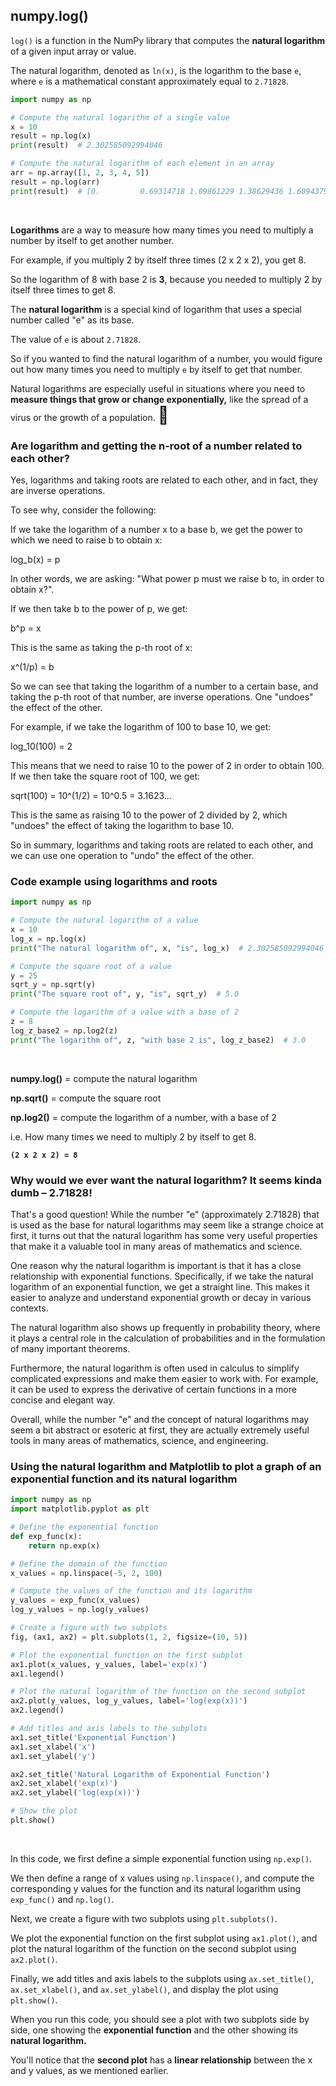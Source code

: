 ## numpy.log()

`log()` is a function in the NumPy library that computes the **natural logarithm** of a given input array or value.

The natural logarithm, denoted as `ln(x)`, is the logarithm to the base `e`, where `e` is a mathematical constant approximately equal to `2.71828`.

```py
import numpy as np

# Compute the natural logarithm of a single value
x = 10
result = np.log(x)
print(result)  # 2.302585092994046

# Compute the natural logarithm of each element in an array
arr = np.array([1, 2, 3, 4, 5])
result = np.log(arr)
print(result)  # [0.         0.69314718 1.09861229 1.38629436 1.60943791]
```

<br>
<!-- I'd be happy to explain natural logarithms and base e in a way that's easy to understand! -->

**Logarithms** are a way to measure how many times you need to multiply a number by itself to get another number.

For example, if you multiply 2 by itself three times (2 x 2 x 2), you get 8.

So the logarithm of 8 with base 2 is **3**, because you needed to multiply 2 by itself three times to get 8.

The **natural logarithm** is a special kind of logarithm that uses a special number called "e" as its base.

The value of `e` is about `2.71828`.

So if you wanted to find the natural logarithm of a number, you would figure out how many times you need to multiply `e` by itself to get that number.

Natural logarithms are especially useful in situations where you need to **measure things that grow or change exponentially,** like the spread of a virus or the growth of a population. <span style="font-size:27px;">👻</span>


### Are logarithm and getting the n-root of a number related to each other?

Yes, logarithms and taking roots are related to each other, and in fact, they are inverse operations.

To see why, consider the following:

If we take the logarithm of a number x to a base b, we get the power to which we need to raise b to obtain x:

log_b(x) = p

In other words, we are asking: "What power p must we raise b to, in order to obtain x?".

If we then take b to the power of p, we get:

b^p = x

This is the same as taking the p-th root of x:

x^(1/p) = b

So we can see that taking the logarithm of a number to a certain base, and taking the p-th root of that number, are inverse operations. One "undoes" the effect of the other.

For example, if we take the logarithm of 100 to base 10, we get:

log_10(100) = 2

This means that we need to raise 10 to the power of 2 in order to obtain 100. If we then take the square root of 100, we get:

sqrt(100) = 10^(1/2) = 10^0.5 = 3.1623...

This is the same as raising 10 to the power of 2 divided by 2, which "undoes" the effect of taking the logarithm to base 10.

So in summary, logarithms and taking roots are related to each other, and we can use one operation to "undo" the effect of the other.

### Code example using logarithms and roots

```py
import numpy as np

# Compute the natural logarithm of a value
x = 10
log_x = np.log(x)
print("The natural logarithm of", x, "is", log_x)  # 2.302585092994046

# Compute the square root of a value
y = 25
sqrt_y = np.sqrt(y)
print("The square root of", y, "is", sqrt_y)  # 5.0

# Compute the logarithm of a value with a base of 2
z = 8
log_z_base2 = np.log2(z)
print("The logarithm of", z, "with base 2 is", log_z_base2)  # 3.0
```

<br>

**numpy.log()** = compute the natural logarithm

**np.sqrt()** = compute the square root

**np.log2()** = compute the logarithm of a number, with a base of 2

i.e. How many times we need to multiply 2 by itself to get 8.

**`(2 x 2 x 2) = 8`**

### Why would we ever want the natural logarithm?  It seems kinda dumb &ndash; 2.71828!

That's a good question! While the number "e" (approximately 2.71828) that is used as the base for natural logarithms may seem like a strange choice at first, it turns out that the natural logarithm has some very useful properties that make it a valuable tool in many areas of mathematics and science.

One reason why the natural logarithm is important is that it has a close relationship with exponential functions. Specifically, if we take the natural logarithm of an exponential function, we get a straight line. This makes it easier to analyze and understand exponential growth or decay in various contexts.

The natural logarithm also shows up frequently in probability theory, where it plays a central role in the calculation of probabilities and in the formulation of many important theorems.

Furthermore, the natural logarithm is often used in calculus to simplify complicated expressions and make them easier to work with. For example, it can be used to express the derivative of certain functions in a more concise and elegant way.

Overall, while the number "e" and the concept of natural logarithms may seem a bit abstract or esoteric at first, they are actually extremely useful tools in many areas of mathematics, science, and engineering.

### Using the natural logarithm and Matplotlib to plot a graph of an exponential function and its natural logarithm

<!--You mentioned that if we take the natural logarithm of an exponential function, we get a straight line.  Can you give me a python example, using natural logarithm, to create a graph, using matplotlib?-->

```py
import numpy as np
import matplotlib.pyplot as plt

# Define the exponential function
def exp_func(x):
    return np.exp(x)

# Define the domain of the function
x_values = np.linspace(-5, 2, 100)

# Compute the values of the function and its logarithm
y_values = exp_func(x_values)
log_y_values = np.log(y_values)

# Create a figure with two subplots
fig, (ax1, ax2) = plt.subplots(1, 2, figsize=(10, 5))

# Plot the exponential function on the first subplot
ax1.plot(x_values, y_values, label='exp(x)')
ax1.legend()

# Plot the natural logarithm of the function on the second subplot
ax2.plot(y_values, log_y_values, label='log(exp(x))')
ax2.legend()

# Add titles and axis labels to the subplots
ax1.set_title('Exponential Function')
ax1.set_xlabel('x')
ax1.set_ylabel('y')

ax2.set_title('Natural Logarithm of Exponential Function')
ax2.set_xlabel('exp(x)')
ax2.set_ylabel('log(exp(x))')

# Show the plot
plt.show()

```

<br>

In this code, we first define a simple exponential function using `np.exp()`.

We then define a range of x values using `np.linspace()`, and compute the corresponding y values for the function and its natural logarithm using `exp_func()` and `np.log()`.

Next, we create a figure with two subplots using `plt.subplots()`.

We plot the exponential function on the first subplot using `ax1.plot()`, and plot the natural logarithm of the function on the second subplot using `ax2.plot()`.

Finally, we add titles and axis labels to the subplots using `ax.set_title()`, `ax.set_xlabel()`, and `ax.set_ylabel()`, and display the plot using `plt.show()`.

When you run this code, you should see a plot with two subplots side by side, one showing the **exponential function** and the other showing its **natural logarithm.**

You'll notice that the **second plot** has a **linear relationship** between the x and y values, as we mentioned earlier.

<br>
